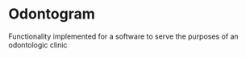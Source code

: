 # Odontogram
Functionality implemented for a software to serve the purposes of an odontologic clinic 
